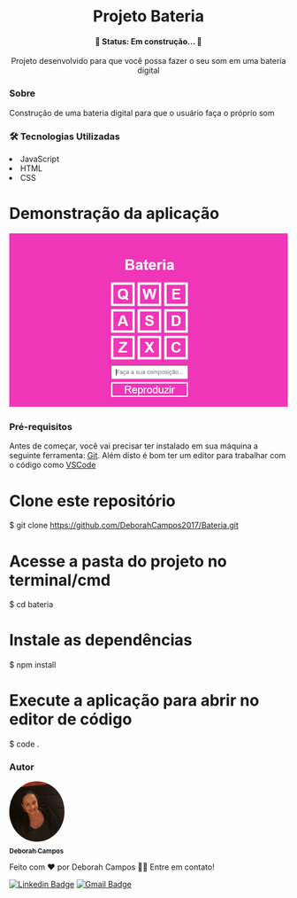 <h1 align="center">Projeto Bateria</h1>
<h4 align="center"> 
	🚧  Status: Em construção...  🚧
</h4>
<p align="center">Projeto desenvolvido para que você possa fazer o seu som em uma bateria digital</p>

<h3>Sobre</h3>
<p>Construção de uma bateria digital para que o usuário faça o próprio som <p/>
<h3> 🛠 Tecnologias Utilizadas</h3>
<li>JavaScript</li>
<li>HTML</li>
<li>CSS</li>

<h1>Demonstração da aplicação</h1>

![bateria](https://github.com/DeborahCampos2017/Bateria/blob/main/bateria-projeto.png)

### Pré-requisitos

Antes de começar, você vai precisar ter instalado em sua máquina a seguinte ferramenta:
[Git](https://git-scm.com).
Além disto é bom ter um editor para trabalhar com o código como [VSCode](https://code.visualstudio.com/)


# Clone este repositório
$ git clone <https://github.com/DeborahCampos2017/Bateria.git>

# Acesse a pasta do projeto no terminal/cmd
$ cd bateria

# Instale as dependências
$ npm install

# Execute a aplicação para abrir no editor de código
$ code .


### Autor

<a href="https://github.com/DeborahCampos2017">
 <img style="border-radius: 50%;" src="https://github.com/DeborahCampos2017/page-pinterest/blob/main/Foto%20de%20perfil%20-%20Deborah.jpg" width="100px;" alt=""/>
 <br />
 <sub><b>Deborah Campos</b></sub></a> <a href="https://github.com/DeborahCampos2017"></a>


Feito com ❤️ por Deborah Campos 👋🏽 Entre em contato!

 [![Linkedin Badge](https://img.shields.io/badge/-Deborah-blue?style=flat-square&logo=Linkedin&logoColor=white&link=https://www.linkedin.com/in/deborahscampos/)](https://www.linkedin.com/in/deborahscampos/) 
[![Gmail Badge](https://img.shields.io/badge/-campos.deborahsousa@gmail.com-c14438?style=flat-square&logo=Gmail&logoColor=white&link=mailto:campos.deborahsousa@gmail.com)](mailto:campos.deborahsousa@gmail.com)

